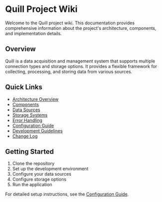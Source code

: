 # Quill Project Wiki

Welcome to the Quill project wiki. This documentation provides comprehensive information about the project's architecture, components, and implementation details.

## Overview

Quill is a data acquisition and management system that supports multiple connection types and storage options. It provides a flexible framework for collecting, processing, and storing data from various sources.

## Quick Links

- [Architecture Overview](./Architecture.md)
- [Components](./Components.md)
- [Data Sources](./DataSources.md)
- [Storage Systems](./StorageSystems.md)
- [Error Handling](./ErrorHandling.md)
- [Configuration Guide](./Configuration.md)
- [Development Guidelines](./DevelopmentGuidelines.md)
- [Change Log](./ChangeLog.md)

## Getting Started

1. Clone the repository
2. Set up the development environment
3. Configure your data sources
4. Configure storage options
5. Run the application

For detailed setup instructions, see the [Configuration Guide](./Configuration.md).